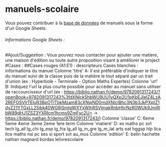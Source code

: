 # manuels-scolaire

Vous pouvez contribuer à la [base de données](https://docs.google.com/spreadsheets/d/1RDzBKcfG2MHvHCxuWxBnmOqv6aTagfO6sFcHgR6_wLE/edit?usp=sharing) de manuels sous la forme d'un Google Sheets.
###### Informations Google Sheets :
  #Ajout/Suggestion : Vous pouvez nous contacter pour ajouter une matiere, une maison d'édition ou toute autre proposition visant à améliorer le project
  #Cases :
    ##Cases rouges (A1:E1) : descripteurs
    Cases blanches : informations du manuel
  Colonne 'titre' A:
    Il est préférable d'indiquer le titre du manuel suivi de la classe puis de la matière le tout séparé par un trait d'union (ex : Hyperbole - Terminale - Option Maths Expertes)
  Colonne 'url' B:
    Indiquez l'url la plus courte possible pour accéder au manuel sans utiliser de raccourcisseur d'url (ex : https://biblio.nathan.fr/demo/9782091317243/?openBook=9782091317243%3fdXNlck5hbWU9UU1yQXp2U1pKbEJlelZ4LzA2REFOSVlrTEluR3BpOTlTbkMzam83cXNwND0mdXNlclBhc3N3b3JkPXptZ1dyZ21YTGxLL25ibk40WG9jSmtpWXYxWlhRSVlmakRnbHhrNzR0WUk9JmRlbW89dHJ1ZSZ3YXRlcm1hcms9ZmFsc2U= -> https://biblio.nathan.fr/demo/9782091317243/)
  Colonne 'classe' C:
    6eme
    5eme
    4eme
    3eme
    2eme
    1ere
    term
   Colonne 'matiere' D:
    es
    maths
    pc
    svt
    tech
    lg_all
    lg_chi
    lg_esp
    lg_fra
    lg_all
    lg_m_gre
    lg_m_lat
    arts
    eat
    hggsp
    hlp
    llca
    llce
    maths
    nsi
    pc
    ses
    si
    sport
    svt
    au_mus
   Colonne 'edition' E:
    belin
    hachette
    nathan
    magnard
    bordas
    lelivrescolaire

